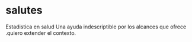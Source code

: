 # salutes
Estadistica en salud
Una ayuda indescriptible por los alcances que ofrece .quiero extender el contexto.
